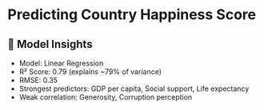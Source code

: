 # Predicting Country Happiness Score

## 🧠 Model Insights
- Model: Linear Regression
- R² Score: 0.79 (explains ~79% of variance)
- RMSE: 0.35
- Strongest predictors: GDP per capita, Social support, Life expectancy
- Weak correlation: Generosity, Corruption perception
